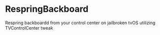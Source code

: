 # RespringBackboard
Respring backboardd from your control center on jailbroken tvOS utilizing TVControlCenter tweak
